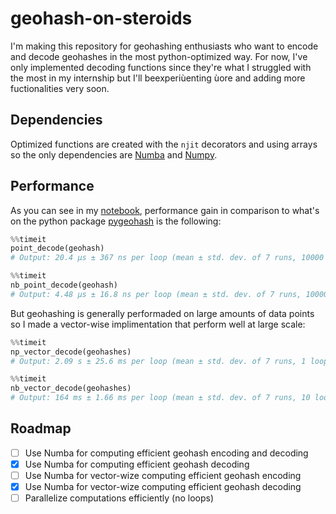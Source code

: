 # geohash-on-steroids
I'm making this repository for geohashing enthusiasts who want to encode and decode geohashes in the most python-optimized way.
For now, I've only implemented decoding functions since they're what I struggled with the most in my internship but I'll beexperiùenting ùore and adding more fuctionalities very soon.

## Dependencies
Optimized functions are created with the `njit` decorators and using arrays so the only dependencies are [Numba](https://github.com/numba/numba) and [Numpy](https://github.com/numpy/numpy).

## Performance
As you can see in my [notebook](https://github.com/IlyasMoutawwakil/geohash-on-steroids/blob/main/performance_tests.ipynb), performance gain in comparison to what's on the python package [pygeohash](https://github.com/wdm0006/pygeohash) is the following:

```python
%%timeit
point_decode(geohash)
# Output: 20.4 µs ± 367 ns per loop (mean ± std. dev. of 7 runs, 10000 loops each)
```

```python
%%timeit
nb_point_decode(geohash)
# Output: 4.48 µs ± 16.8 ns per loop (mean ± std. dev. of 7 runs, 100000 loops each)
```

But geohashing is generally performaded on large amounts of data points so I made a vector-wise implimentation that perform well at large scale:

```python
%%timeit
np_vector_decode(geohashes)
# Output: 2.09 s ± 25.6 ms per loop (mean ± std. dev. of 7 runs, 1 loop each)
```

```python
%%timeit
nb_vector_decode(geohashes)
# Output: 164 ms ± 1.66 ms per loop (mean ± std. dev. of 7 runs, 10 loops each)
```

## Roadmap
- [ ] Use Numba for computing efficient geohash encoding and decoding
- [x] Use Numba for computing efficient geohash decoding
- [ ] Use Numba for vector-wize computing efficient geohash encoding
- [x] Use Numba for vector-wize computing efficient geohash decoding
- [ ] Parallelize computations efficiently (no loops)
